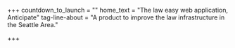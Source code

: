 +++
countdown_to_launch = ""
home_text = "The law easy web application, Anticipate"
tag-line-about = "A product to improve the law infrastructure in the Seattle Area."

+++
